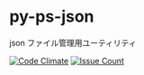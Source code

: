 # py-ps-json
json ファイル管理用ユーティリティ

[![Code Climate](https://codeclimate.com/github/JhonnyBravo/py-ps-json/badges/gpa.svg)](https://codeclimate.com/github/JhonnyBravo/py-ps-json)
[![Issue Count](https://codeclimate.com/github/JhonnyBravo/py-ps-json/badges/issue_count.svg)](https://codeclimate.com/github/JhonnyBravo/py-ps-json)
